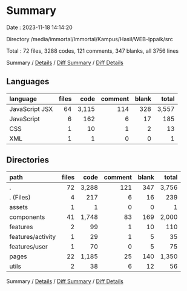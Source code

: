 # Summary

Date : 2023-11-18 14:14:20

Directory /media/immortal/Immortal/Kampus/Hasil/WEB-lppaik/src

Total : 72 files,  3288 codes, 121 comments, 347 blanks, all 3756 lines

Summary / [Details](details.md) / [Diff Summary](diff.md) / [Diff Details](diff-details.md)

## Languages
| language | files | code | comment | blank | total |
| :--- | ---: | ---: | ---: | ---: | ---: |
| JavaScript JSX | 64 | 3,115 | 114 | 328 | 3,557 |
| JavaScript | 6 | 162 | 6 | 17 | 185 |
| CSS | 1 | 10 | 1 | 2 | 13 |
| XML | 1 | 1 | 0 | 0 | 1 |

## Directories
| path | files | code | comment | blank | total |
| :--- | ---: | ---: | ---: | ---: | ---: |
| . | 72 | 3,288 | 121 | 347 | 3,756 |
| . (Files) | 4 | 217 | 6 | 16 | 239 |
| assets | 1 | 1 | 0 | 0 | 1 |
| components | 41 | 1,748 | 83 | 169 | 2,000 |
| features | 2 | 99 | 1 | 10 | 110 |
| features/activity | 1 | 29 | 1 | 5 | 35 |
| features/user | 1 | 70 | 0 | 5 | 75 |
| pages | 22 | 1,185 | 25 | 140 | 1,350 |
| utils | 2 | 38 | 6 | 12 | 56 |

Summary / [Details](details.md) / [Diff Summary](diff.md) / [Diff Details](diff-details.md)